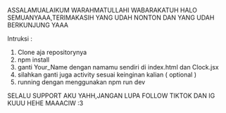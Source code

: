 ASSALAMUALAIKUM WARAHMATULLAHI WABARAKATUH
HALO SEMUANYAAA,TERIMAKASIH YANG UDAH NONTON DAN YANG UDAH BERKUNJUNG YAAA

Intruksi :

1. Clone aja repositorynya
2. npm install
3. ganti Your_Name dengan namamu sendiri di index.html dan Clock.jsx
4. silahkan ganti juga activity sesuai keinginan kalian ( optional )
5. running dengan menggunakan npm run dev

SELALU SUPPORT AKU YAHH,JANGAN LUPA FOLLOW TIKTOK DAN IG KUUU HEHE MAAACIW :3
